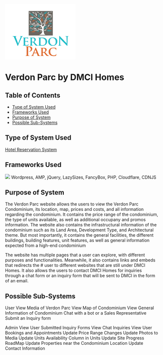 ![Verdon Parc Logo](https://github.com/Miraii133/itelective3-web/blob/main/verdon_parc_logo.png "Verdon Parc")
# Verdon Parc by DMCI Homes

## Table of Contents
* [Type of System Used](#type-of-system-used)
* [Frameworks Used](#frameworks-used)
* [Purpose of System](#purpose-of-system)
* [Possible Sub-Systems](#possible-sub-systems)

## Type of System Used
[Hotel Reservation System](https://svg.template.creately.com/hkxgmux72)

## Frameworks Used
<img src="[https://github.com/favicon.ico](https://github.com/Miraii133/itelective3-web/blob/main/word_press_logo.png)" width="48">
Wordpress, AMP, jQuery, LazySizes, FancyBox, PHP, Cloudflare, CDNJS

## Purpose of System
The Verdon Parc website allows the users to view the Verdon Parc Condominium, its location, map, prices and costs, and all information regarding the condominium. It contains the price range of the condominium, the type of units available, as well as additional occupany and promos information. The website also contains the infrastructural information of the condominium such as its Land Area, Development Type, and Architectural theme. But most importantly, it contains the general facilities, the different buildings, building features, unit features, as well as general information expected from a high-end condominium

The website has multiple pages that a user can explore, with different purposes and functionalities. Meanwhile, it also contains links and embeds that redirects the # user to different websites that are still under DMCI Homes. It also allows the users to contact DMCI Homes for inquiries through a chat form or an inquiry form that will be sent to DMCI in the form of an email.

## Possible Sub-Systems

User
View Media of Verdon Parc
View Map of Condominium
View General Information of Condominium
Chat with a bot or a Sales Representative
Submit an Inquiry form 

Admin
View User Submitted Inquiry Forms
View Chat Inquiries
View User Bookings and Appointments
Update Price Range Changes
Update Photos to Media
Update Units Availability Column in Units
Update Site Progress RoadMap
Update Properties near the Condominium Location
Update Contact Information

